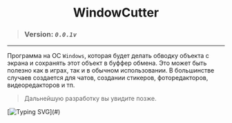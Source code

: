 <h1 align="center">WindowCutter</h1>

> ### Version: ***```0.0.1v```***

<hr>

Программа на ОС ```Windows```, которая будет делать обводку объекта с экрана и сохранять этот объект в буффер обмена.
Это может быть полезно как в играх, так и в обычном использовании. В большинстве случаев создается для чатов, создании стикеров, фоторедакторов, видеоредакторов и тп.

> Дальнейшую разработку вы увидите позже.

[![Typing SVG](https://readme-typing-svg.herokuapp.com?color=%2336BCF7&lines=Coming+soon...)](#)
